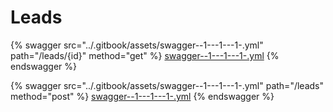 # Leads

{% swagger src="../.gitbook/assets/swagger--1---1---1-.yml" path="/leads/{id}" method="get" %}
[swagger--1---1---1-.yml](<../.gitbook/assets/swagger--1---1---1-.yml>)
{% endswagger %}

{% swagger src="../.gitbook/assets/swagger--1---1---1-.yml" path="/leads" method="post" %}
[swagger--1---1---1-.yml](<../.gitbook/assets/swagger--1---1---1-.yml>)
{% endswagger %}
